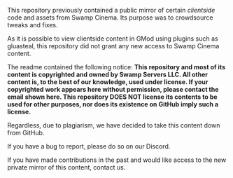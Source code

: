 This repository previously contained a public mirror of certain *clientside* code and assets from Swamp Cinema. Its purpose was to crowdsource tweaks and fixes.

As it is possible to view clientside content in GMod using plugins such as gluasteal, this repository did not grant any new access to Swamp Cinema content.

The readme contained the following notice: **This repository and most of its content is copyrighted and owned by Swamp Servers LLC. All other content is, to the best of our knowledge, used under license. If your copyrighted work appears here without permission, please contact the email shown here. This repository DOES NOT license its contents to be used for other purposes, nor does its existence on GitHub imply such a license.**

Regardless, due to plagiarism, we have decided to take this content down from GitHub.

If you have a bug to report, please do so on our Discord.

If you have made contributions in the past and would like access to the new private mirror of this content, contact us.
